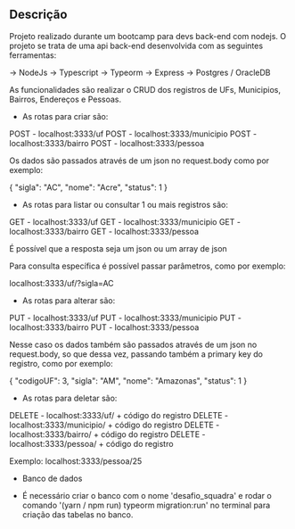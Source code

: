 ## Descrição

Projeto realizado durante um bootcamp para devs back-end com nodejs. O projeto se trata de uma api back-end desenvolvida com as seguintes ferramentas:

-> NodeJs
-> Typescript
-> Typeorm
-> Express
-> Postgres / OracleDB

As funcionalidades são realizar o CRUD dos registros de UFs, Municipios, Bairros, Endereços e Pessoas.

- As rotas para criar são:

POST - localhost:3333/uf
POST - localhost:3333/municipio
POST - localhost:3333/bairro
POST - localhost:3333/pessoa

Os dados são passados através de um json no request.body como por exemplo:

{
"sigla": "AC",
"nome": "Acre",
"status": 1
}

- As rotas para listar ou consultar 1 ou mais registros são:

GET - localhost:3333/uf
GET - localhost:3333/municipio
GET - localhost:3333/bairro
GET - localhost:3333/pessoa

É possível que a resposta seja um json ou um array de json

Para consulta específica é possível passar parâmetros, como por exemplo:

localhost:3333/uf/?sigla=AC

- As rotas para alterar são:

PUT - localhost:3333/uf
PUT - localhost:3333/municipio
PUT - localhost:3333/bairro
PUT - localhost:3333/pessoa

Nesse caso os dados também são passados através de um json no request.body, so que dessa vez, passando também a primary key do registro, como por exemplo:

{
"codigoUF": 3,
"sigla": "AM",
"nome": "Amazonas",
"status": 1
}

- As rotas para deletar são:

DELETE - localhost:3333/uf/ + código do registro
DELETE - localhost:3333/municipio/ + código do registro
DELETE - localhost:3333/bairro/ + código do registro
DELETE - localhost:3333/pessoa/ + código do registro

Exemplo: localhost:3333/pessoa/25

- Banco de dados

* É necessário criar o banco com o nome 'desafio_squadra' e rodar o comando '(yarn / npm run) typeorm migration:run' no terminal para criação das tabelas no banco.
